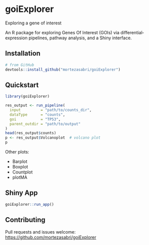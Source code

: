 # goiExplorer
Exploring a gene of interest

An R package for exploring Genes Of Interest (GOIs) via differential‐expression pipelines, pathway analysis, and a Shiny interface.

## Installation

```r
# from GitHub
devtools::install_github("mortezasabri/goiExplorer")
```

## Quickstart

```r
library(goiExplorer)

res_output <- run_pipeline(
  input         = "path/to/counts_dir",
  dataType      = "counts",
  goi           = "TP53",
  parent_outdir = "path/to/output"
)
head(res_output$counts)
p <- res_output$Volcanoplot  # volcano plot
p
```

Other plots:
- Barplot
- Boxplot
- Countplot
- plotMA

## Shiny App

```r
goiExplorer::run_app()
```

## Contributing

Pull requests and issues welcome:
https://github.com/mortezasabri/goiExplorer